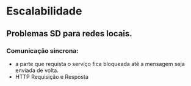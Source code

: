 
# Escalabilidade
## Problemas SD para redes locais. 
### Comunicação sincrona: 
  - a parte que requista o serviço fica bloqueada até a mensagem seja enviada de volta.
  - HTTP Requisição e Resposta
    
